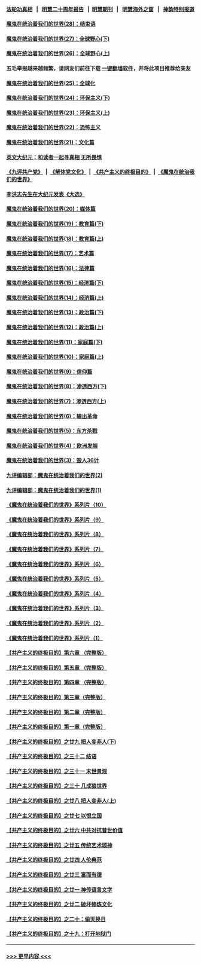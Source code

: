 #### [法轮功真相](https://github.com/gfw-breaker/truth/blob/master/README.md?t=0) &nbsp;&nbsp;|&nbsp;&nbsp; [明慧二十周年报告](https://github.com/gfw-breaker/mh-reports/blob/master/README.md?t=0) &nbsp;&nbsp;|&nbsp;&nbsp;[明慧期刊](https://github.com/gfw-breaker/mh-qikan) &nbsp;&nbsp;|&nbsp;&nbsp; [明慧海外之窗](https://github.com/gfw-breaker/mh-news/blob/master/README.md?t=0) &nbsp;&nbsp;|&nbsp;&nbsp; [神韵特别报道](https://github.com/gfw-breaker/mh-news/blob/master/shenyun.md?t=0)
#### [魔鬼在统治着我们的世界(28)：结束语](../pages/nsc422/n10936246.md?t=06170452) 
#### [魔鬼在统治着我们的世界(27)：全球野心(下)](../pages/nsc422/n10928319.md?t=06170452) 
#### [魔鬼在统治着我们的世界(26)：全球野心(上)](../pages/nsc422/n10900318.md?t=06170452) 
#### 五毛举报越来越频繁，请网友们前往下载 [一键翻墙软件](https://github.com/gfw-breaker/ssr-accounts)，并将此项目推荐给亲友
#### [魔鬼在统治着我们的世界(25)：全球化](../pages/nsc422/n10788205.md?t=06170452) 
#### [魔鬼在统治着我们的世界(24)：环保主义(下)](../pages/nsc422/n10695307.md?t=06170452) 
#### [魔鬼在统治着我们的世界(23)：环保主义(上)](../pages/nsc422/n10688613.md?t=06170452) 
#### [魔鬼在统治着我们的世界(22)：恐怖主义](../pages/nsc422/n10614727.md?t=06170452) 
#### [魔鬼在统治着我们的世界(21)：文化篇](../pages/nsc422/n10597706.md?t=06170452) 
#### [英文大纪元：和读者一起寻真相 无所畏惧](../pages/nsc422/n12542027.md?t=06170452) 
#### [《九评共产党》](https://github.com/begood0513/9ping.md/blob/master/README.md) &nbsp;|&nbsp; [《解体党文化》](../../../../jtdwh.md/blob/master/README.md)  &nbsp;|&nbsp; [《共产主义的终极目的》](../../../../gczydzjmd.md/blob/master/README.md) &nbsp;|&nbsp; [《魔鬼在统治我们的世界》](../../../../mgztzwmdsj.md/blob/master/README.md) 
#### [李洪志先生在大纪元发表《大选》](../pages/nsc422/n12534746.md?t=06170452) 
#### [魔鬼在统治着我们的世界(20)：媒体篇](../pages/nsc422/n10586579.md?t=06170452) 
#### [魔鬼在统治着我们的世界(19)：教育篇(下)](../pages/nsc422/n10564808.md?t=06170452) 
#### [魔鬼在统治着我们的世界(18)：教育篇(上)](../pages/nsc422/n10526970.md?t=06170452) 
#### [魔鬼在统治着我们的世界(17)：艺术篇](../pages/nsc422/n10499093.md?t=06170452) 
#### [魔鬼在统治着我们的世界(16)：法律篇](../pages/nsc422/n10485969.md?t=06170452) 
#### [魔鬼在统治着我们的世界(15)：经济篇(下)](../pages/nsc422/n10469975.md?t=06170452) 
#### [魔鬼在统治着我们的世界(14)：经济篇(上)](../pages/nsc422/n10457370.md?t=06170452) 
#### [魔鬼在统治着我们的世界(13)：政治篇(下)](../pages/nsc422/n10448270.md?t=06170452) 
#### [魔鬼在统治着我们的世界(12)：政治篇(上)](../pages/nsc422/n10444576.md?t=06170452) 
#### [魔鬼在统治着我们的世界(11)：家庭篇(下)](../pages/nsc422/n10440961.md?t=06170452) 
#### [魔鬼在统治着我们的世界(10)：家庭篇(上)](../pages/nsc422/n10435448.md?t=06170452) 
#### [魔鬼在统治着我们的世界(9)：信仰篇](../pages/nsc422/n10432159.md?t=06170452) 
#### [魔鬼在统治着我们的世界(8)：渗透西方(下)](../pages/nsc422/n10429603.md?t=06170452) 
#### [魔鬼在统治着我们的世界(7)：渗透西方(上)](../pages/nsc422/n10426013.md?t=06170452) 
#### [魔鬼在统治着我们的世界(6)：输出革命](../pages/nsc422/n10421536.md?t=06170452) 
#### [魔鬼在统治着我们的世界(5)：东方杀戮](../pages/nsc422/n10417707.md?t=06170452) 
#### [魔鬼在统治着我们的世界(4)：欧洲发端](../pages/nsc422/n10414890.md?t=06170452) 
#### [魔鬼在统治着我们的世界(3)：毁人36计](../pages/nsc422/n10411583.md?t=06170452) 
#### [九评编辑部：魔鬼在统治着我们的世界(2)](../pages/nsc422/n10410036.md?t=06170452) 
#### [九评编辑部：魔鬼在统治着我们的世界(1)](../pages/nsc422/n10406825.md?t=06170452) 
#### [《魔鬼在统治着我们的世界》系列片（10）](../pages/nsc422/n12292670.md?t=06170452) 
#### [《魔鬼在统治着我们的世界》系列片（9）](../pages/nsc422/n12290859.md?t=06170452) 
#### [《魔鬼在统治着我们的世界》系列片（8）](../pages/nsc422/n12287445.md?t=06170452) 
#### [《魔鬼在统治着我们的世界》系列片（7）](../pages/nsc422/n12283425.md?t=06170452) 
#### [《魔鬼在统治着我们的世界》系列片（6）](../pages/nsc422/n12282314.md?t=06170452) 
#### [《魔鬼在统治着我们的世界》系列片（5）](../pages/nsc422/n12281419.md?t=06170452) 
#### [《魔鬼在统治着我们的世界》系列片（4）](../pages/nsc422/n12274024.md?t=06170452) 
#### [《魔鬼在统治着我们的世界》系列片（3）](../pages/nsc422/n12271322.md?t=06170452) 
#### [《魔鬼在统治着我们的世界》系列片（2）](../pages/nsc422/n12269049.md?t=06170452) 
#### [《魔鬼在统治着我们的世界》系列片（1）](../pages/nsc422/n12267575.md?t=06170452) 
#### [【共产主义的终极目的】第六章 （完整版）](../pages/nsc422/n11428913.md?t=06170452) 
#### [【共产主义的终极目的】第五章 （完整版）](../pages/nsc422/n11428912.md?t=06170452) 
#### [【共产主义的终极目的】第四章 （完整版）](../pages/nsc422/n11428907.md?t=06170452) 
#### [【共产主义的终极目的】第三章（完整版）](../pages/nsc422/n11428848.md?t=06170452) 
#### [【共产主义的终极目的】第二章（完整版）](../pages/nsc422/n11428831.md?t=06170452) 
#### [【共产主义的终极目的】第一章（完整版）](../pages/nsc422/n11417651.md?t=06170452) 
#### [【共产主义的终极目的】之廿九 把人变非人(下)](../pages/nsc422/n11344140.md?t=06170452) 
#### [【共产主义的终极目的】之三十二 结语](../pages/nsc422/n11360535.md?t=06170452) 
#### [【共产主义的终极目的】之三十一 末世景观](../pages/nsc422/n11351129.md?t=06170452) 
#### [【共产主义的终极目的】之三十 几成狼世界](../pages/nsc422/n11348280.md?t=06170452) 
#### [【共产主义的终极目的】之廿八 把人变非人(上)](../pages/nsc422/n11340492.md?t=06170452) 
#### [【共产主义的终极目的】之廿七 以恨立国](../pages/nsc422/n11336944.md?t=06170452) 
#### [【共产主义的终极目的】之廿六 中共对抗普世价值](../pages/nsc422/n11324785.md?t=06170452) 
#### [【共产主义的终极目的】之廿五 传统艺术颂神](../pages/nsc422/n11296396.md?t=06170452) 
#### [【共产主义的终极目的】之廿四 人伦典范](../pages/nsc422/n11296397.md?t=06170452) 
#### [【共产主义的终极目的】之廿三 富而有德](../pages/nsc422/n11283598.md?t=06170452) 
#### [【共产主义的终极目的】之廿一 神传语言文字](../pages/nsc422/n11263265.md?t=06170452) 
#### [【共产主义的终极目的】之廿二 破坏修炼文化](../pages/nsc422/n11245728.md?t=06170452) 
#### [【共产主义的终极目的】之二十：偷天换日](../pages/nsc422/n11238846.md?t=06170452) 
#### [【共产主义的终极目的】之十九：打开地狱门](../pages/nsc422/n11206376.md?t=06170452) 

----
#### [ >>> 更早内容 <<< ](../indexes/nsc422-earlier.md)
